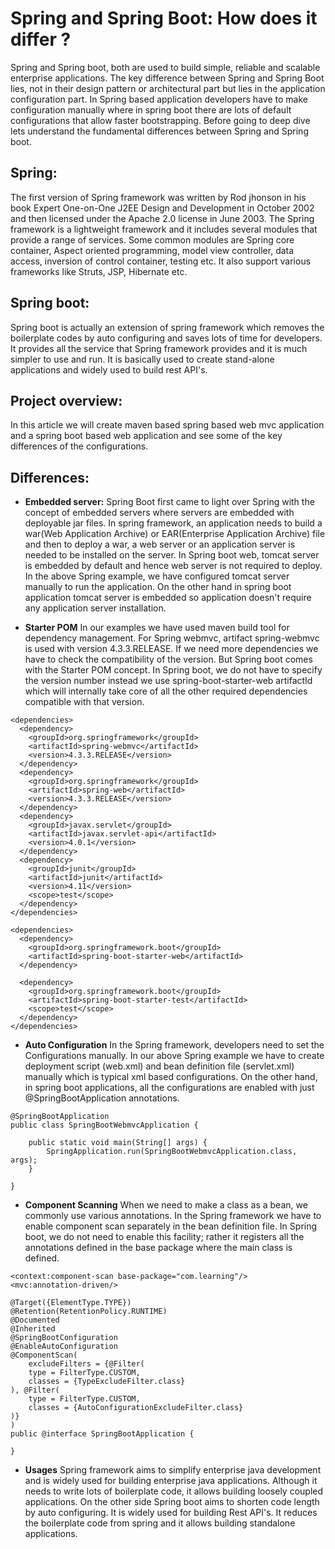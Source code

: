 # Spring and Spring Boot: How does it differ ?
Spring and Spring boot, both are used to build simple, reliable and scalable enterprise applications. The key difference between Spring and Spring Boot lies, not in their design pattern or architectural part but lies in the application configuration part. In Spring based application developers have to make configuration manually where in spring boot there are lots of default configurations that allow faster bootstrapping. Before going to deep dive lets understand the fundamental differences between Spring and Spring boot.

## Spring:
The first version of Spring framework was written by Rod jhonson in his book Expert One-on-One J2EE Design and Development in October 2002 and then licensed under the Apache 2.0 license in June 2003. The Spring framework is a lightweight framework and it includes several modules that provide a range of services. Some common modules are Spring core container, Aspect oriented programming, model view controller, data access, inversion of control container, testing etc. It also support various frameworks like Struts, JSP, Hibernate etc. 

## Spring boot:
Spring boot is actually an extension of spring framework which removes the boilerplate codes by auto configuring and saves lots of time for developers. It provides all the service that Spring framework provides and it is much simpler to use and run. It is basically used to create stand-alone applications and widely used to build rest API's. 

## Project overview:
In this article we will create maven based spring based web mvc application and a spring boot based web application and see some of the key differences of the configurations. 

## Differences:

- **Embedded server:** 
Spring Boot first came to light over Spring with the concept of embedded servers where servers are embedded with deployable jar files. In spring framework, an application needs to build a war(Web Application Archive) or EAR(Enterprise Application Archive) file and then to deploy a war, a web server or an application server is needed to be installed on the server. In Spring boot web, tomcat server is embedded by default and hence web server is not required to deploy. In the above Spring example, we have configured tomcat server manually to run the application. On the other hand in spring boot application tomcat server is embedded so application doesn't require any application server installation.

- **Starter POM**
In our examples we have used maven build tool for dependency management. For Spring webmvc, artifact spring-webmvc is used with version 4.3.3.RELEASE. If we need more dependencies we have to check the compatibility of the version. But Spring boot comes with the Starter POM concept. In Spring boot, we do not have to specify the version number instead we use spring-boot-starter-web artifactId which will internally take core of all the other required dependencies compatible with that version. 
````
<dependencies>
  <dependency>
    <groupId>org.springframework</groupId>
    <artifactId>spring-webmvc</artifactId>
    <version>4.3.3.RELEASE</version>
  </dependency>
  <dependency>
    <groupId>org.springframework</groupId>
    <artifactId>spring-web</artifactId>
    <version>4.3.3.RELEASE</version>
  </dependency>
  <dependency>
    <groupId>javax.servlet</groupId>
    <artifactId>javax.servlet-api</artifactId>
    <version>4.0.1</version>
  </dependency>
  <dependency>
    <groupId>junit</groupId>
    <artifactId>junit</artifactId>
    <version>4.11</version>
    <scope>test</scope>
  </dependency>
</dependencies>
````

````
<dependencies>
  <dependency>
    <groupId>org.springframework.boot</groupId>
    <artifactId>spring-boot-starter-web</artifactId>
  </dependency>

  <dependency>
    <groupId>org.springframework.boot</groupId>
    <artifactId>spring-boot-starter-test</artifactId>
    <scope>test</scope>
  </dependency>
</dependencies>
````

- **Auto Configuration**
In the Spring framework, developers need to set the Configurations manually. In our above Spring example we have to create deployment script (web.xml) and bean definition file (servlet.xml) manually which is typical xml based configurations. On the other hand, in spring boot applications, all the configurations are enabled with just @SpringBootApplication annotations. 

````
@SpringBootApplication
public class SpringBootWebmvcApplication {

	public static void main(String[] args) {
		SpringApplication.run(SpringBootWebmvcApplication.class, args);
	}

}
````

- **Component Scanning**
When we need to make a class as a bean, we commonly use various annotations. In the Spring framework we have to enable component scan separately in the bean definition file. In Spring boot, we do not need to enable this facility; rather it registers all the annotations defined in the base package where the main class is defined. 

````
<context:component-scan base-package="com.learning"/>
<mvc:annotation-driven/>
````
````
@Target({ElementType.TYPE})
@Retention(RetentionPolicy.RUNTIME)
@Documented
@Inherited
@SpringBootConfiguration
@EnableAutoConfiguration
@ComponentScan(
    excludeFilters = {@Filter(
    type = FilterType.CUSTOM,
    classes = {TypeExcludeFilter.class}
), @Filter(
    type = FilterType.CUSTOM,
    classes = {AutoConfigurationExcludeFilter.class}
)}
)
public @interface SpringBootApplication {

}
````

- **Usages**
Spring framework aims to simplify enterprise java development and is widely used for building enterprise java applications. Although it needs to write lots of boilerplate code, it allows building loosely coupled applications. On the other side Spring boot aims to shorten code length by auto configuring. It is widely used for building Rest API's. It reduces the boilerplate code from spring and it allows building standalone applications. 
